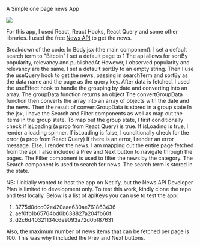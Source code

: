 A Simple one page news App

![](CodingTest.gif)

For this app, I used React, React Hooks, React Query and some other libraries.
I used the free [News API](https://newsapi.org/) to get the news.

Breakdown of the code:
In Body.jsx (the main component):
I set a default search term to "Bitcoin"
I set a default page to 1
The api allows for sortBy popularity, relevancy and publishedAt
However, I observed popularity and relevancy are the same.
I set a default sortBy to an empty string.
Then I use the useQuery hook to get the news,
passing in searchTerm and sortBy as the data name and the page as the query key.
After data is fetched, I used the useEffect hook to handle the grouping by date and
converting into an array.
The groupData function returns an object
The convertGroupData function then converts the array into an array of objects with the date and the news.
Then the result of convertGroupData is stored in a group state
In the jsx, I have the Search and Filter components as well as map out the items in the group state.
To map out the group state, I first conditionally check if isLoading (a prop from React Query) is true.
If isLoading is true, I render a loading spinner.
If isLoading is false, I conditionally check for the error (a prop from React Query)
If there is an error, I render an error message.
Else, I render the news.
I am mapping out the entire page fetched from the api.
I also included a Prev and Next button to navigate through the pages.
The Filter component is used to filter the news by the category.
The Search component is used to search for news. The search term is stored in the state.

NB: I initially wanted to host the app on Netlify, but the News API Developer Plan is limited to development only.
To test this work, kindly clone the repo and test locally.
Below is a list of apiKeys you can use to test the app:

1. 3775d0dcc02e420aae630ae761863436
2. aef0fb1b65764bd0b638827a204fb60f
3. d2c6d40321134c6e9093a72d0bf87631

Also, the maximum number of news items that can be fetched per page is 100.
This was why I included the Prev and Next buttons.

